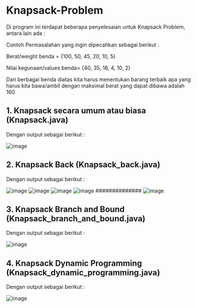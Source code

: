 # Knapsack-Problem
Di program ini terdapat beberapa penyelesaian untuk Knapsack Problem, antara lain ada :

Contoh Permasalahan yang ingin dipecahkan sebagai berikut :

Berat/weight benda = {100, 50, 45, 20, 10, 5}

Nilai kegunaan/values benda= {40, 35, 18, 4, 10, 2}

Dari berbagai benda diatas kita harus menentukan barang terbaik apa yang harus kita bawa/ambil dengan maksimal berat yang dapat dibawa adalah 160

## 1. Knapsack secara umum atau biasa (Knapsack.java)
Dengan output sebagai berikut :

![image](https://user-images.githubusercontent.com/52452132/121336067-5d4a2a00-c945-11eb-8436-77adbf856dda.png)

## 2. Knapsack Back (Knapsack_back.java)
Dengan output sebagai berikut :

![image](https://user-images.githubusercontent.com/52452132/121338396-aac79680-c947-11eb-961e-2d15ece80703.png) ![image](https://user-images.githubusercontent.com/52452132/121338477-bd41d000-c947-11eb-86dd-f8edebd88f1c.png) ![image](https://user-images.githubusercontent.com/52452132/121338541-ce8adc80-c947-11eb-83b9-d36d465764ee.png) ![image](https://user-images.githubusercontent.com/52452132/121338626-e06c7f80-c947-11eb-9b28-45280dcb7468.png) ############## ![image](https://user-images.githubusercontent.com/52452132/121338691-f11cf580-c947-11eb-80c6-e2d2fc844012.png)

## 3. Knapsack Branch and Bound (Knapsack_branch_and_bound.java)
Dengan output sebagai berikut :

![image](https://user-images.githubusercontent.com/52452132/121340082-6210dd00-c949-11eb-86ef-74ff6195a56b.png)

## 4. Knapsack Dynamic Programming (Knapsack_dynamic_programming.java)
Dengan output sebagai berikut :

![image](https://user-images.githubusercontent.com/52452132/121340331-b2883a80-c949-11eb-8e59-8721e7ab32e8.png)
